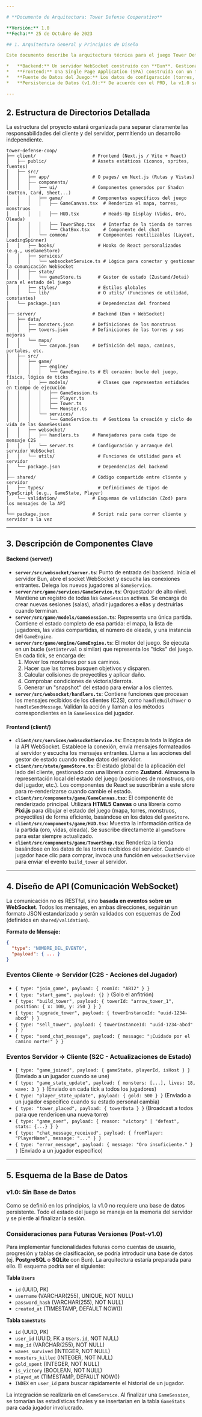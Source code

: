 ```yaml
---

# **Documento de Arquitectura: Tower Defense Cooperativo**

**Versión:** 1.0
**Fecha:** 25 de Octubre de 2023

## 1. Arquitectura General y Principios de Diseño

Este documento describe la arquitectura técnica para el juego Tower Defense cooperativo. La arquitectura se basa en un modelo **Cliente-Servidor Autoritativo**, donde el backend (servidor) es la única fuente de la verdad para toda la lógica y el estado del juego. Esto es crucial para prevenir trampas y asegurar una experiencia consistente para todos los jugadores.

*   **Backend:** Un servidor WebSocket construido con **Bun**. Gestionará todas las sesiones de juego, la lógica de las oleadas, el comportamiento de las torres y monstruos, y la sincronización del estado entre los clientes.
*   **Frontend:** Una Single Page Application (SPA) construida con un framework moderno como **Next.js** o **Vite+React**, utilizando **Shadcn/ui** para los componentes de la interfaz. Se comunicará exclusivamente con el backend a través de una conexión WebSocket persistente.
*   **Fuente de Datos del Juego:** Los datos de configuración (torres, monstruos, mapas) se cargarán desde archivos **JSON locales** en el servidor al iniciar, permitiendo un balanceo y expansión rápidos sin necesidad de tocar el código fuente.
*   **Persistencia de Datos (v1.0):** De acuerdo con el PRD, la v1.0 se centra en la sesión de juego única. **No se requiere una base de datos persistente para esta versión**, ya que no hay cuentas de usuario ni progresión entre partidas. El estado del juego vive y muere con la sesión en la memoria del servidor. Se diseñará una estructura para una futura integración de base de datos.

---
```


## 2. Estructura de Directorios Detallada

La estructura del proyecto estará organizada para separar claramente las responsabilidades del cliente y del servidor, permitiendo un desarrollo independiente.

```plaintext
tower-defense-coop/
├── client/                     # Frontend (Next.js / Vite + React)
│   ├── public/                 # Assets estáticos (iconos, sprites, fuentes)
│   ├── src/
│   │   ├── app/                # O pages/ en Next.js (Rutas y Vistas)
│   │   ├── components/
│   │   │   ├── ui/             # Componentes generados por Shadcn (Button, Card, Sheet...)
│   │   │   ├── game/           # Componentes específicos del juego
│   │   │   │   ├── GameCanvas.tsx  # Renderiza el mapa, torres, monstruos
│   │   │   │   ├── HUD.tsx         # Heads-Up Display (Vidas, Oro, Oleada)
│   │   │   │   ├── TowerShop.tsx   # Interfaz de la tienda de torres
│   │   │   │   └── ChatBox.tsx     # Componente del chat
│   │   │   └── common/           # Componentes reutilizables (Layout, LoadingSpinner)
│   │   ├── hooks/                # Hooks de React personalizados (e.g., useGameStore)
│   │   ├── services/
│   │   │   └── websocketService.ts # Lógica para conectar y gestionar la comunicación WebSocket
│   │   ├── state/
│   │   │   └── gameStore.ts      # Gestor de estado (Zustand/Jotai) para el estado del juego
│   │   ├── styles/               # Estilos globales
│   │   └── lib/                  # O utils/ (Funciones de utilidad, constantes)
│   └── package.json              # Dependencias del frontend
│
├── server/                     # Backend (Bun + WebSocket)
│   ├── data/
│   │   ├── monsters.json       # Definiciones de los monstruos
│   │   ├── towers.json         # Definiciones de las torres y sus mejoras
│   │   └── maps/
│   │       └── canyon.json     # Definición del mapa, caminos, portales, etc.
│   ├── src/
│   │   ├── game/
│   │   │   ├── engine/
│   │   │   │   └── GameEngine.ts # El corazón: bucle del juego, física, lógica de ticks
│   │   │   ├── models/           # Clases que representan entidades en tiempo de ejecución
│   │   │   │   ├── GameSession.ts
│   │   │   │   ├── Player.ts
│   │   │   │   ├── Tower.ts
│   │   │   │   └── Monster.ts
│   │   │   └── services/
│   │   │       └── GameService.ts  # Gestiona la creación y ciclo de vida de las GameSessions
│   │   ├── websocket/
│   │   │   ├── handlers.ts     # Manejadores para cada tipo de mensaje C2S
│   │   │   └── server.ts       # Configuración y arranque del servidor WebSocket
│   │   └── utils/                # Funciones de utilidad para el servidor
│   └── package.json              # Dependencias del backend
│
├── shared/                     # Código compartido entre cliente y servidor
│   ├── types/                    # Definiciones de tipos de TypeScript (e.g., GameState, Player)
│   └── validation/             # Esquemas de validación (Zod) para los mensajes de la API
│
└── package.json                # Script raíz para correr cliente y servidor a la vez
```

---

## 3. Descripción de Componentes Clave

#### Backend (server/)

*   **`server/src/websocket/server.ts`**: Punto de entrada del backend. Inicia el servidor Bun, abre el socket WebSocket y escucha las conexiones entrantes. Delega los nuevos jugadores al `GameService`.
*   **`server/src/game/services/GameService.ts`**: Orquestador de alto nivel. Mantiene un registro de todas las `GameSession` activas. Se encarga de crear nuevas sesiones (salas), añadir jugadores a ellas y destruirlas cuando terminan.
*   **`server/src/game/models/GameSession.ts`**: Representa una única partida. Contiene el estado completo de esa partida: el mapa, la lista de jugadores, las vidas compartidas, el número de oleada, y una instancia del `GameEngine`.
*   **`server/src/game/engine/GameEngine.ts`**: El motor del juego. Se ejecuta en un bucle (`setInterval` o similar) que representa los "ticks" del juego. En cada tick, se encarga de:
    1.  Mover los monstruos por sus caminos.
    2.  Hacer que las torres busquen objetivos y disparen.
    3.  Calcular colisiones de proyectiles y aplicar daño.
    4.  Comprobar condiciones de victoria/derrota.
    5.  Generar un "snapshot" del estado para enviar a los clientes.
*   **`server/src/websocket/handlers.ts`**: Contiene funciones que procesan los mensajes recibidos de los clientes (C2S), como `handleBuildTower` o `handleSendMessage`. Validan la acción y llaman a los métodos correspondientes en la `GameSession` del jugador.

#### Frontend (client/)

*   **`client/src/services/websocketService.ts`**: Encapsula toda la lógica de la API WebSocket. Establece la conexión, envía mensajes formateados al servidor y escucha los mensajes entrantes. Llama a las acciones del gestor de estado cuando recibe datos del servidor.
*   **`client/src/state/gameStore.ts`**: El estado global de la aplicación del lado del cliente, gestionado con una librería como **Zustand**. Almacena la representación local del estado del juego (posiciones de monstruos, oro del jugador, etc.). Los componentes de React se suscribirán a este store para re-renderizarse cuando cambie el estado.
*   **`client/src/components/game/GameCanvas.tsx`**: El componente de renderizado principal. Utilizará **HTML5 Canvas** o una librería como **Pixi.js** para dibujar el estado del juego (mapa, torres, monstruos, proyectiles) de forma eficiente, basándose en los datos del `gameStore`.
*   **`client/src/components/game/HUD.tsx`**: Muestra la información crítica de la partida (oro, vidas, oleada). Se suscribe directamente al `gameStore` para estar siempre actualizado.
*   **`client/src/components/game/TowerShop.tsx`**: Renderiza la tienda basándose en los datos de las torres recibidos del servidor. Cuando el jugador hace clic para comprar, invoca una función en `websocketService` para enviar el evento `build_tower` al servidor.

---

## 4. Diseño de API (Comunicación WebSocket)

La comunicación no es RESTful, sino **basada en eventos sobre un WebSocket**. Todos los mensajes, en ambas direcciones, seguirán un formato JSON estandarizado y serán validados con esquemas de Zod (definidos en `shared/validation`).

**Formato de Mensaje:**
```json
{
  "type": "NOMBRE_DEL_EVENTO",
  "payload": { ... }
}
```

### Eventos Cliente -> Servidor (C2S - Acciones del Jugador)

*   `{ type: "join_game", payload: { roomId: "AB12" } }`
*   `{ type: "start_game", payload: {} }` (Solo el anfitrión)
*   `{ type: "build_tower", payload: { towerId: "arrow_tower_1", position: { x: 100, y: 250 } } }`
*   `{ type: "upgrade_tower", payload: { towerInstanceId: "uuid-1234-abcd" } }`
*   `{ type: "sell_tower", payload: { towerInstanceId: "uuid-1234-abcd" } }`
*   `{ type: "send_chat_message", payload: { message: "¡Cuidado por el camino norte!" } }`

### Eventos Servidor -> Cliente (S2C - Actualizaciones de Estado)

*   `{ type: "game_joined", payload: { gameState, playerId, isHost } }` (Enviado a un jugador cuando se une)
*   `{ type: "game_state_update", payload: { monsters: [...], lives: 18, wave: 3 } }` (Enviado en cada tick a todos los jugadores)
*   `{ type: "player_state_update", payload: { gold: 500 } }` (Enviado a un jugador específico cuando su estado personal cambia)
*   `{ type: "tower_placed", payload: { towerData } }` (Broadcast a todos para que rendericen una nueva torre)
*   `{ type: "game_over", payload: { reason: "victory" | "defeat", stats: {...} } }`
*   `{ type: "chat_message_received", payload: { fromPlayer: "PlayerName", message: "..." } }`
*   `{ type: "error_message", payload: { message: "Oro insuficiente." } }` (Enviado a un jugador específico)

---

## 5. Esquema de la Base de Datos

### v1.0: Sin Base de Datos

Como se definió en los principios, la v1.0 no requiere una base de datos persistente. Todo el estado del juego se maneja en la memoria del servidor y se pierde al finalizar la sesión.

### Consideraciones para Futuras Versiones (Post-v1.0)

Para implementar funcionalidades futuras como cuentas de usuario, progresión y tablas de clasificación, se podría introducir una base de datos (ej. **PostgreSQL** o **SQLite** con Bun). La arquitectura estaría preparada para ello. El esquema podría ser el siguiente:

**Tabla `Users`**
*   `id` (UUID, PK)
*   `username` (VARCHAR(255), UNIQUE, NOT NULL)
*   `password_hash` (VARCHAR(255), NOT NULL)
*   `created_at` (TIMESTAMP, DEFAULT NOW())

**Tabla `GameStats`**
*   `id` (UUID, PK)
*   `user_id` (UUID, FK a `Users.id`, NOT NULL)
*   `map_id` (VARCHAR(255), NOT NULL)
*   `waves_survived` (INTEGER, NOT NULL)
*   `monsters_killed` (INTEGER, NOT NULL)
*   `gold_spent` (INTEGER, NOT NULL)
*   `is_victory` (BOOLEAN, NOT NULL)
*   `played_at` (TIMESTAMP, DEFAULT NOW())
*   `INDEX` en `user_id` para buscar rápidamente el historial de un jugador.

La integración se realizaría en el `GameService`. Al finalizar una `GameSession`, se tomarían las estadísticas finales y se insertarían en la tabla `GameStats` para cada jugador involucrado.